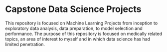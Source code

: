# Capstone Data Science Projects

This repository is focused on Machine Learning Projects from inception to exploratory data analysis, data preparation, to model selection and performance.  The purpose of this repository is focused on medically related topics, an area of interest to myself and in which data science has had limited penetration.
